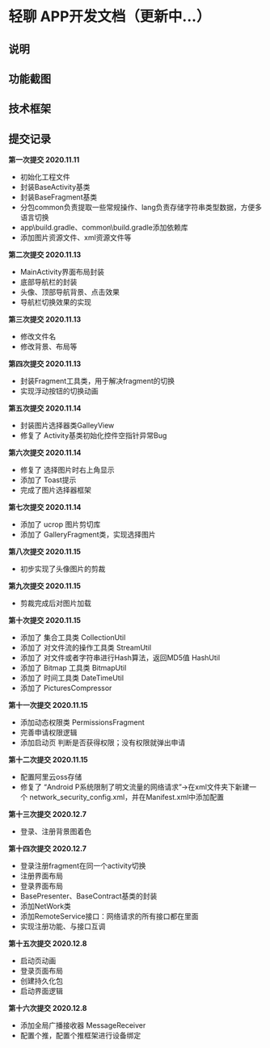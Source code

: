 # 轻聊 APP开发文档（更新中...）

## 说明

## 功能截图

## 技术框架

## 提交记录
**第一次提交 2020.11.11**
- 初始化工程文件
- 封装BaseActivity基类
- 封装BaseFragment基类
- 分包common负责提取一些常规操作、lang负责存储字符串类型数据，方便多语言切换
- app\build.gradle、common\build.gradle添加依赖库
- 添加图片资源文件、xml资源文件等

**第二次提交 2020.11.13**
- MainActivity界面布局封装
- 底部导航栏的封装
- 头像、顶部导航背景、点击效果
- 导航栏切换效果的实现

**第三次提交 2020.11.13**
- 修改文件名
- 修改背景、布局等

**第四次提交 2020.11.13**
- 封装Fragment工具类，用于解决fragment的切换
- 实现浮动按钮的切换动画

**第五次提交 2020.11.14**
- 封装图片选择器类GalleyView
- 修复了 Activity基类初始化控件空指针异常Bug

**第六次提交 2020.11.14**
- 修复了 选择图片时右上角显示
- 添加了 Toast提示
- 完成了图片选择器框架

**第七次提交 2020.11.14**
- 添加了 ucrop 图片剪切库
- 添加了 GalleryFragment类，实现选择图片

**第八次提交 2020.11.15**
- 初步实现了头像图片的剪裁

**第九次提交 2020.11.15**
- 剪裁完成后对图片加载

**第十次提交 2020.11.15**
- 添加了 集合工具类 CollectionUtil
- 添加了 对文件流的操作工具类 StreamUtil
- 添加了 对文件或者字符串进行Hash算法，返回MD5值 HashUtil
- 添加了 Bitmap 工具类 BitmapUtil
- 添加了 时间工具类 DateTimeUtil
- 添加了 PicturesCompressor

**第十一次提交 2020.11.15**
- 添加动态权限类 PermissionsFragment
- 完善申请权限逻辑
- 添加启动页 判断是否获得权限；没有权限就弹出申请

**第十二次提交 2020.11.15**
- 配置阿里云oss存储
- 修复了 “Android P系统限制了明文流量的网络请求”->在xml文件夹下新建一个 network_security_config.xml，并在Manifest.xml中添加配置

**第十三次提交 2020.12.7**
- 登录、注册背景图着色

**第十四次提交 2020.12.7**
- 登录注册fragment在同一个activity切换
- 注册界面布局
- 登录界面布局
- BasePresenter、BaseContract基类的封装
- 添加NetWork类
- 添加RemoteService接口：网络请求的所有接口都在里面
- 实现注册功能、与接口互调

**第十五次提交 2020.12.8**
- 启动页动画
- 登录页面布局
- 创建持久化包
- 启动界面逻辑

**第十六次提交 2020.12.8**
- 添加全局广播接收器 MessageReceiver
- 配置个推，配置个推框架进行设备绑定